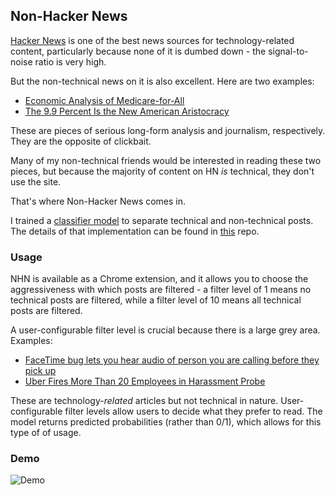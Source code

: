 ## Non-Hacker News

[Hacker News](https://news.ycombinator.com) is one of the best news sources for technology-related content, particularly because none of it is dumbed down - the signal-to-noise ratio is very high.

But the non-technical news on it is also excellent. Here are two examples:

- [Economic Analysis of Medicare-for-All](https://news.ycombinator.com/item?id=18613722)
- [The 9.9 Percent Is the New American Aristocracy](https://news.ycombinator.com/item?id=17172546)

These are pieces of serious long-form analysis and journalism, respectively. They are the opposite of clickbait.

Many of my non-technical friends would be interested in reading these two pieces, but because the majority of content on HN _is_ technical, they don't use the site.

That's where Non-Hacker News comes in.

I trained a [classifier model](https://github.com/yuriybash/non-hacker-news/tree/master/models) to separate technical and non-technical posts. The details of that implementation can be found in [this](https://github.com/yuriybash/non-hacker-news) repo.

### Usage

NHN is available as a Chrome extension, and it allows you to choose the aggressiveness with which posts are filtered - a filter level of 1 means no technical posts are filtered, while a filter level of 10 means all technical posts are filtered.

A user-configurable filter level is crucial because there is a large grey area. Examples:

- [FaceTime bug lets you hear audio of person you are calling before they pick up ](https://news.ycombinator.com/item?id=19022353)
- [	Uber Fires More Than 20 Employees in Harassment Probe](https://news.ycombinator.com/item?id=14499294)

These are technology-_related_ articles but not technical in nature. User-configurable filter levels allow users to decide what they prefer to read. The model returns predicted probabilities (rather than 0/1), which allows for this type of of usage. 

### Demo

![Demo](https://github.com/yuriybash/non-hacker-news/raw/master/non_hn_news_preview.gif)
